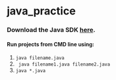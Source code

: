 # java_practice

### Download the Java SDK [here](https://www.oracle.com/java/technologies/downloads/#jdk19-mac).


#### Run projects from CMD line using:
1. ``` java filename.java ```
2. ``` java filename1.java filename2.java```
3. ``` java *.java ```
